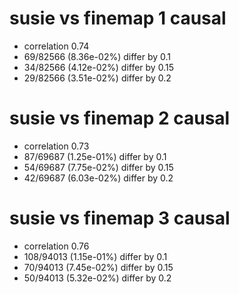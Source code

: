 # susie vs finemap  1 causal

- correlation 0.74
- 69/82566 (8.36e-02%) differ by 0.1
- 34/82566 (4.12e-02%) differ by 0.15
- 29/82566 (3.51e-02%) differ by 0.2


# susie vs finemap  2 causal

- correlation 0.73
- 87/69687 (1.25e-01%) differ by 0.1
- 54/69687 (7.75e-02%) differ by 0.15
- 42/69687 (6.03e-02%) differ by 0.2


# susie vs finemap  3 causal

- correlation 0.76
- 108/94013 (1.15e-01%) differ by 0.1
- 70/94013 (7.45e-02%) differ by 0.15
- 50/94013 (5.32e-02%) differ by 0.2


